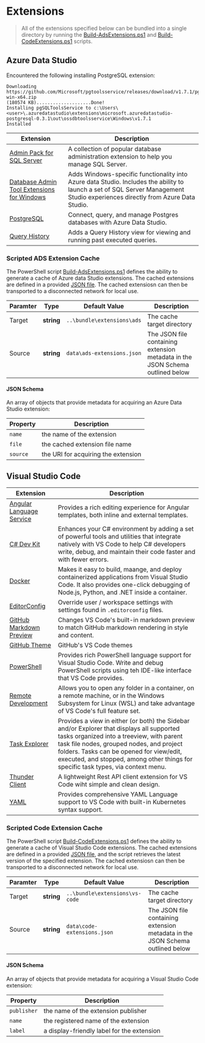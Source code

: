 # Extensions

> All of the extensions specified below can be bundled into a single directory by running the [Build-AdsExtensions.ps1](./scripts/Build-AdsExtensions.md) and [Build-CodeExtensions.ps1](./scripts/Build-CodeExtensions.md) scripts.

## Azure Data Studio

Encountered the following installing PostgreSQL extension:
```
Downloading https://github.com/Microsoft/pgtoolsservice/releases/download/v1.7.1/pgsqltoolsservice-win-x64.zip
(180574 KB)....................Done!
Installing pgSQLToolsService to c:\Users\<user>\.azuredatastudio\extensions\microsoft.azuredatastudio-postgresql-0.3.1\out\ossdbtoolsservice\Windows\v1.7.1
Installed
```

Extension | Description
----------|------------
[Admin Pack for SQL Server](https://github.com/microsoft/azuredatastudio/tree/main/extensions/admin-pack) | A collection of popular database administration extension to help you manage SQL Server.
[Database Admin Tool Extensions for Windows](https://github.com/microsoft/azuredatastudio/tree/main/extensions/admin-tool-ext-win) | Adds Windows-specific functionality into Azure data Studio. Includes the ability to launch a set of SQL Server Management Studio experiences directly from Azure Data Studio.
[PostgreSQL](https://github.com/microsoft/azuredatastudio-postgresql) | Connect, query, and manage Postgres databases with Azure Data Studio.
[Query History](https://github.com/microsoft/azuredatastudio/tree/main/extensions/query-history) | Adds a Query History view for viewing and running past executed queries.

### Scripted ADS Extension Cache

The PowerShell script [Build-AdsExtensions.ps1](./scripts/Build-AdsExtensions.md) defines the ability to generate a cache of Azure data Studio extensions. The cached extensions are defined in a provided [JSON file](./scripts/Build-AdsExtensions.md#ads-extensionsjson). The cached extensiosn can then be transported to a disconnected network for local use.

Paramter | Type | Default Value | Description
---------|------|---------------|------------
Target | **string** | `..\bundle\extensions\ads` | The cache target directory
Source | **string** | `data\ads-extensions.json` | The JSON file containing extension metadata in the JSON Schema outlined below

#### JSON Schema

An array of objects that provide metadata for acquiring an Azure Data Studio extension:

Property | Description
---------|------------
`name` | the name of the extension
`file` | the cached extension file name
`source` | the URI for acquiring the extension

## Visual Studio Code

Extension | Description
----------|------------
[Angular Language Service](https://marketplace.visualstudio.com/items?itemName=Angular.ng-template) | Provides a rich editing experience for Angular templates, both inline and external templates.
[C# Dev Kit](https://marketplace.visualstudio.com/items?itemName=ms-dotnettools.csdevkit) | Enhances your C# environment by adding a set of powerful tools and utilities that integrate natively with VS Code to help C# developers write, debug, and maintain their code faster and with fewer errors.
[Docker](https://marketplace.visualstudio.com/items?itemName=ms-azuretools.vscode-docker) | Makes it easy to build, maange, and deploy containerized applications from Visual Studio Code. It also provides one-click debugging of Node.js, Python, and .NET inside a container.
[EditorConfig](https://marketplace.visualstudio.com/items?itemName=EditorConfig.EditorConfig) | Override user / workspace settings with settings found in `.editorconfig` files.
[GitHub Markdown Preview](https://marketplace.visualstudio.com/items?itemName=bierner.github-markdown-preview) | Changes VS Code's built-in markdown preview to match GitHub markdown rendering in style and content.
[GitHub Theme](https://marketplace.visualstudio.com/items?itemName=GitHub.github-vscode-theme) | GitHub's VS Code themes
[PowerShell](https://marketplace.visualstudio.com/items?itemName=ms-vscode.PowerShell) | Provides rich PowerShell language support for Visual Studio Code. Write and debug PowerShell scripts using teh IDE-like interface that VS Code provides.
[Remote Development](https://marketplace.visualstudio.com/items?itemName=ms-vscode-remote.vscode-remote-extensionpack) | Allows you to open any folder in a container, on a remote machine, or in the Windows Subsystem for Linux (WSL) and take advantage of VS Code's full feature set.
[Task Explorer](https://marketplace.visualstudio.com/items?itemName=spmeesseman.vscode-taskexplorer) | Provides a view in either (or both) the Sidebar and/or Explorer that displays all supported tasks organized into a treeview, with parent task file nodes, grouped nodes, and project folders. Tasks can be opened for view/edit, executed, and stopped, among other things for specific task types, via context menu.
[Thunder Client](https://marketplace.visualstudio.com/items?itemName=rangav.vscode-thunder-client) | A lightweight Rest API client extension for VS Code wiht simple and clean design.
[YAML](https://marketplace.visualstudio.com/items?itemName=redhat.vscode-yaml) | Provides comprehensive YAML Language support to VS Code with built-in Kubernetes syntax support.

### Scripted Code Extension Cache

The PowerShell script [Build-CodeExtensions.ps1](./scripts/Build-CodeExtensions.md) defines the ability to generate a cache of Visual Studio Code extensions. The cached extensions are defined in a provided [JSON file](./scripts/Build-CodeExtensions.md#code-extensionsjson), and the script retrieves the latest version of the specified extension. The cached extensiosn can then be transported to a disconnected network for local use.

Paramter | Type | Default Value | Description
---------|------|---------------|------------
Target | **string** | `..\bundle\extensions\vs-code` | The cache target directory
Source | **string** | `data\code-extensions.json` | The JSON file containing extension metadata in the JSON Schema outlined below

#### JSON Schema

An array of objects that provide metadata for acquiring a Visual Studio Code extension:

Property | Description
---------|------------
`publisher` | the name of the extension publisher
`name` | the registered name of the extension
`label` | a display-friendly label for the extension